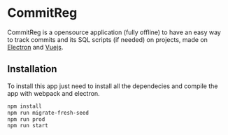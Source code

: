 # CommitReg

CommitReg is a opensource application (fully offline) to have an easy way to track commits and its SQL scripts (if needed) on projects, made on [Electron](https://github.com/electron/electron) and [Vuejs](https://github.com/vuejs/vue).

## Installation

To install this app just need to install all the dependecies and compile the app with webpack and electron.

```bash
npm install
npm run migrate-fresh-seed
npm run prod
npm run start
```
